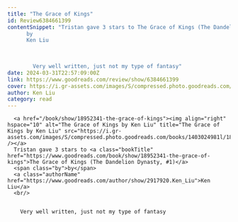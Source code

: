 ```yaml
---
title: "The Grace of Kings"
id: Review6384661399
contentSnippet: "Tristan gave 3 stars to The Grace of Kings (The Dandelion Dynasty, #1)
      by
      Ken Liu
      
      

        Very well written, just not my type of fantasy"
date: 2024-03-31T22:57:09:00Z
link: https://www.goodreads.com/review/show/6384661399
cover: https://i.gr-assets.com/images/S/compressed.photo.goodreads.com/books/1403024981l/18952341._MY75_.jpg
author: Ken Liu
category: read
---
```


      
      <a href="/book/show/18952341-the-grace-of-kings"><img align="right" hspace="10" alt="The Grace of Kings by Ken Liu" title="The Grace of Kings by Ken Liu" src="https://i.gr-assets.com/images/S/compressed.photo.goodreads.com/books/1403024981l/18952341._MY75_.jpg" /></a>
      Tristan gave 3 stars to <a class="bookTitle" href="https://www.goodreads.com/book/show/18952341-the-grace-of-kings">The Grace of Kings (The Dandelion Dynasty, #1)</a>
      <span class="by">by</span>
      <a class="authorName" href="https://www.goodreads.com/author/show/2917920.Ken_Liu">Ken Liu</a>
      <br/>
      

        Very well written, just not my type of fantasy